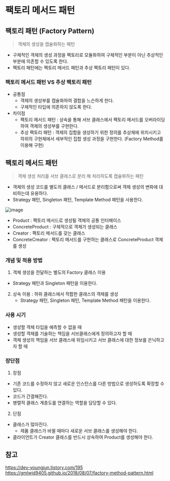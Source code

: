 # 팩토리 메서드 패턴

## 팩토리 패턴 (Factory Pattern)

> 객체의 생성을 캡슐화하는 패턴

- 구체적인 객체의 생성 과정을 팩토리로 모듈화하여 구체적인 부분이 아닌 추상적인 부분에 의존할 수 있도록 한다.
- 팩토리 패턴에는 팩토리 메서드 패턴과 추상 팩토리 패턴이 있다.

### 팩토리 메서드 패턴 VS 추상 팩토리 패턴

- 공통점
  - 객체의 생성부를 캡슐화하여 결합을 느슨하게 한다.
  - 구체적인 타입에 의존하지 않도록 한다.
- 차이점
  - 팩토리 메서드 패턴 : 상속을 통해 서브 클래스에서 팩토리 메서드를 오버라이딩하여 객체의 생성부를 구현한다.
  - 추상 팩토리 패턴 : 객체의 집합을 생성하기 위한 정의를 추상체에 위치시키고 하위의 구현체에서 세부적인 집합 생성 과정을 구현한다. (Factory Method를 이용해 구현)

## 팩토리 메서드 패턴

> 객체 생성 처리를 서브 클래스로 분리 해 처리하도록 캡슐화하는 패턴

- 객체의 생성 코드를 별도의 클래스 / 메서드로 분리함으로써 객체 생성의 변화에 대비하는데 유용하다.
- Strategy 패턴, Singleton 패턴, Template Method 패턴을 사용한다.

![image](https://github.com/Ahrang777/CS-Study/assets/72875528/5e59f3ba-c834-4fd4-9b41-633508ce2a20)

- Product : 팩토리 메서드로 생성될 객체의 공통 인터페이스
- ConcreteProduct : 구체적으로 객체가 생성되는 클래스
- Creator : 팩토리 메서드를 갖는 클래스
- ConcreteCreator : 팩토리 메서드를 구현하는 클래스로 ConcreteProduct 객체를 생성

### 개념 및 적용 방법

1. 객체 생성을 전달하는 별도의 Factory 클래스 이용

- Strategy 패턴과 Singleton 패턴을 이용한다.

2. 상속 이용 : 하위 클래스에서 적합한 클래스의 객체를 생성
   - Strategy 패턴, Singleton 패턴, Template Method 패턴을 이용한다.

### 사용 시기

- 생성할 객체 타입을 예측할 수 없을 때
- 생성할 객체를 기술하는 책임을 서브클래스에게 정의하고자 할 때
- 객체 생성의 책임을 서브 클래스에 위임시키고 서브 클래스에 대한 정보를 은닉하고자 할 때

### 장단점

1. 장점

- 기존 코드를 수정하지 않고 새로운 인스턴스를 다른 방법으로 생성하도록 확장할 수 있다.
- 코드가 간결해진다.
- 병렬적 클래스 계층도를 연결하는 역할을 담당할 수 있다.

2. 단점

- 클래스가 많아진다.
  - 제품 클래스가 바뀔 때마다 새로운 서브 클래스를 생성해야 한다.
- 클라이언트가 Creator 클래스를 반드시 상속하여 Product를 생성해야 한다.

## 참고

https://dev-youngjun.tistory.com/195  
https://gmlwjd9405.github.io/2018/08/07/factory-method-pattern.html
